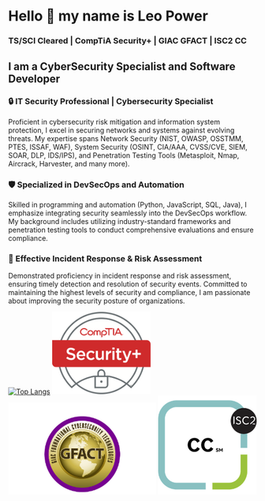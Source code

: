 

# Hello 👋 my name is Leo Power
### TS/SCI Cleared | CompTiA Security+ | GIAC GFACT | ISC2 CC
## I am a CyberSecurity Specialist and Software Developer
### 🔒 IT Security Professional | Cybersecurity Specialist

Proficient in cybersecurity risk mitigation and information system protection, I excel in securing networks and systems against evolving threats. My expertise spans Network Security (NIST, OWASP, OSSTMM, PTES, ISSAF, WAF), System Security (OSINT, CIA/AAA, CVSS/CVE, SIEM, SOAR, DLP, IDS/IPS), and Penetration Testing Tools (Metasploit, Nmap, Aircrack, Harvester, and many more).

### 🛡️ Specialized in DevSecOps and Automation

Skilled in programming and automation (Python, JavaScript, SQL, Java), I emphasize integrating security seamlessly into the DevSecOps workflow. My background includes utilizing industry-standard frameworks and penetration testing tools to conduct comprehensive evaluations and ensure compliance.

### 🚨 Effective Incident Response & Risk Assessment

Demonstrated proficiency in incident response and risk assessment, ensuring timely detection and resolution of security events. Committed to maintaining the highest levels of security and compliance, I am passionate about improving the security posture of organizations.

[![Top Langs](https://github-readme-stats.vercel.app/api/top-langs/?username=powerthecoder)](https://github.com/powerthecoder?tab=repositories)
<img src="https://github.com/powerthecoder/powerthecoder/blob/master/security.png" alt="sec" width="200"/>
<img src="https://github.com/powerthecoder/powerthecoder/blob/master/gfact.png" alt="gfact" width="300"/>
<img src="https://github.com/powerthecoder/powerthecoder/blob/master/cc.png" alt="cc" width="200"/>
